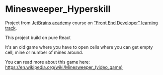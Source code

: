 # Minesweeper_Hyperskill
Project from [JetBrains academy](https://www.jetbrains.com/academy/) course on ["Front End Developer" learning track](https://hyperskill.org/tracks/5?_gl=1%2avtb9k4%2a_ga%2aMTIzMDYyOTA5OS4xNjIwOTgwOTQ0%2a_ga_V0XZL7QHEB%2aMTYyMzY2NjkxNC40LjEuMTYyMzY2NzU0Mi4w&_ga=2.23140664.323523152.1623666914-1230629099.1620980944).

This project build on pure React

It's an old game where you have to open cells where you can get empty cell, mine or number of mines around.

You can read more about this game here: https://en.wikipedia.org/wiki/Minesweeper_(video_game)
